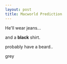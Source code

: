 ```yaml
---
layout: post
title: Macworld Prediction
---
```

He'll wear jeans...


and a **black** shirt.

probably have a beard..


grey
